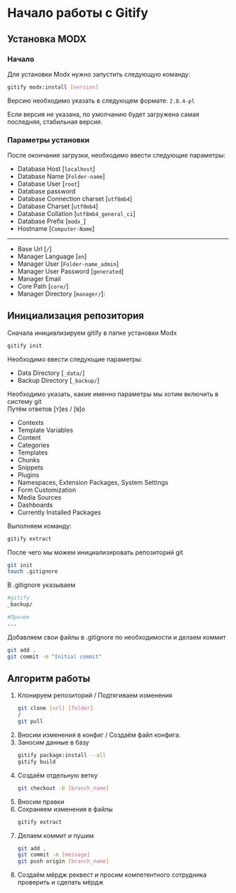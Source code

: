 # Начало работы с Gitify

## Установка MODX

### Начало
Для установки Modx нужно запустить следующую команду:

```bash
gitify modx:install [version]
```
Версию необходимо указать в следующем формате: `2.8.4-pl`

Если версия не указана, по умолчанию будет загружена самая последняя, стабильная версия.

### Параметры установки

После окончания загрузки, необходимо ввести следующие параметры:

* Database Host [`localhost`]
* Database Name [`Folder-name`]
* Database User [`root`]
* Database password
* Database Connection charset [`utf8mb4`]
* Database Charset [`utf8mb4`]
* Database Collation [`utf8mb4_general_ci`]
* Database Prefix [`modx_`]
* Hostname [`Computer-Name`]
---
* Base Url [`/`]
* Manager Language [`en`]
* Manager User [`Folder-name_admin`]
* Manager User Password [`generated`]
* Manager Email
* Core Path [`core/`]
* Manager Directory [`manager/`]: 

## Инициализация репозитория

Сначала инициализируем gitify в папке установки Modx

```bash
gitify init
```

Необходимо ввести следующие параметры:

* Data Directory [`_data/`]
* Backup Directory [`_backup/`]

Необходимо указать, какие именно параметры мы хотим включить в систему git   
Путём ответов [`Y`]es / [`N`]o

* Contexts
* Template Variables
* Content
* Categories
* Templates
* Chunks
* Snippets
* Plugins
* Namespaces, Extension Packages, System Settings
* Form Customization
* Media Sources
* Dashboards
* Currently Installed Packages

Выполняем команду:
```bash
gitify extract
```

После чего мы можем инициализировать репозиторий git 

```bash
git init
touch .gitignore
```

В .gitignore указываем 

```bash
#gitify
_backup/

#Прочее
...
```

Добавляем свои файлы в .gitignore по необходимости и делаем коммит

```bash
git add .
git commit -m "Initial commit"
```

## Алгоритм работы

1. Клонируем репозиторий / Подтягиваем изменения
    ```bash 
    git clone [url] [folder]
    /
    git pull
    ```
1. Вносим изменения в конфиг / Создаём файл конфига.
1. Заносим данные в базу
    ```bash
    gitify package:install --all
    gitify build
    ```
1. Создаём отдельную ветку
    ```bash
    git checkout -b [branch_name]
    ```
1. Вносим правки
1. Сохраняем изменения в файлы
    ```bash
    gitify extract
    ```
1. Делаем коммит и пушим
    ```bash
    git add .
    git commit -m [message]
    git push origin [branch_name]
    ```
1. Создаём мёрдж реквест и просим компетентного сотрудника проверить и сделать мёрдж